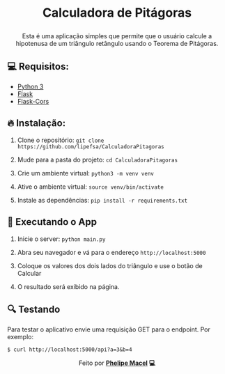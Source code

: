 # <p align="center"> Calculadora de Pitágoras </p>

<p align="center"> Esta é uma aplicação simples que permite que o usuário calcule a hipotenusa de um triângulo retângulo usando o Teorema de Pitágoras.</p>

## :computer: Requisitos:

<ul>
     <li><a href="https://www.python.org/downloads/">Python 3</a></li>
     <li><a href="https://flask.palletsprojects.com/en/2.2.x/installation/">Flask</a></li>
      <li><a href="https://flask-cors.readthedocs.io/en/latest/">Flask-Cors</a></li>
</ul>

## :fire: Instalação:



1. Clone o repositório: `git clone https://github.com/lipefsa/CalculadoraPitagoras`

2. Mude para a pasta do projeto: `cd CalculadoraPitagoras`

3. Crie um ambiente virtual: `python3 -m venv venv`

4. Ative o ambiente virtual: `source venv/bin/activate`

5. Instale as dependências: `pip install -r requirements.txt`


## :dart: Executando o App



1. Inicie o server: `python main.py`

2. Abra seu navegador e vá para o endereço `http://localhost:5000`

3. Coloque os valores dos dois lados do triângulo e use o botão de Calcular

4. O resultado será exibido na página.


## :mag: Testando


Para testar o aplicativo envie uma requisição GET para o endpoint.
Por exemplo:

```
$ curl http://localhost:5000/api?a=3&b=4
```


<p align="center">Feito por <strong><a href="https://www.linkedin.com/in/phelipe-macel">Phelipe Macel</a> 💻 </strong></p>